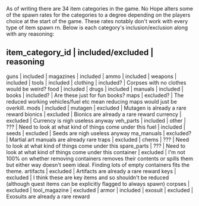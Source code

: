 As of writing there are 34 item categories in the game.
No Hope alters some of the spawn rates for the categories to a degree depending on the players choice at the start of the game.
These rates notably don't work with every type of item spawn rn.
Below is each category's inclusion/exclusion along with any reasoning:

item_category_id | included/excluded | reasoning
-------------------------------------------------
guns             | included          |
magazines        | included          |
ammo             | included          |
weapons          | included          |
tools            | included          |
clothing         | included?         | Corpses with no clothes would be weird?
food             | included          |
drugs            | included          |
manuals          | included          |
books            | included?         | Are these just for fun books?
maps             | excluded?         | The reduced working vehicles/fuel etc mean reducing maps would just be overkill.
mods             | included          |
mutagen          | excluded          | Mutagen is already a rare reward
bionics          | excluded          | Bionics are already a rare reward
currency         | excluded          | Currency is nigh useless anyway
veh_parts        | included          |
other            | ???               | Need to look at what kind of things come under this
fuel             | included          |
seeds            | excluded          | Seeds are nigh useless anyway
ma_manuals       | excluded?         | Martial art manuals are already rare
traps            | excluded          |
chems            | ???               | Need to look at what kind of things come under this
spare_parts      | ???               | Need to look at what kind of things come under this
container        | excluded          | I'm not 100% on whether removing containers removes their contents or spills them but either way doesn't seem ideal. Finding lots of empty containers fits the theme.
artifacts        | excluded          | Artifacts are already a rare reward
keys             | excluded          | I think these are key items and so shouldn't be reduced (although quest items can be explicitly flagged to always spawn)
corpses          | excluded          |
tool_magazine    | excluded          |
armor            | included          |
exosuit          | excluded          | Exosuits are already a rare reward